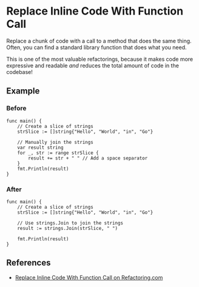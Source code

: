 # Replace Inline Code With Function Call

Replace a chunk of code with a call to a method that does
the same thing. Often, you can find a standard library
function that does what you need.

This is one of the most valuable refactorings, because it
makes code more expressive and readable *and* reduces the
total amount of code in the codebase!

## Example

### Before

```
func main() {
	// Create a slice of strings
	strSlice := []string{"Hello", "World", "in", "Go"}

	// Manually join the strings
	var result string
	for _, str := range strSlice {
		result += str + " " // Add a space separator
	}
	fmt.Println(result)
}
```

### After

```
func main() {
	// Create a slice of strings
	strSlice := []string{"Hello", "World", "in", "Go"}

	// Use strings.Join to join the strings
	result := strings.Join(strSlice, " ")

	fmt.Println(result)
}
```

## References

- [Replace Inline Code With Function Call on Refactoring.com](https://refactoring.com/catalog/replaceInlineCodeWithFunctionCall.html)
